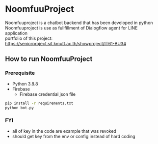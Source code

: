# NoomfuuProject
Noomfuuproject is a chatbot backend that has been developed in python  
Noomfuuproject is use as fullfillment of Dialogflow agent for LINE application  
portfolio of this project: https://seniorproject.sit.kmutt.ac.th/showproject/IT61-BU34
## How to run NoomfuuProject

### Prerequisite

* Python 3.8.8  
* Firebase  
  - Firebase credential json file

```bash
pip install -r requirements.txt
python bot.py
```
### FYI
* all of key in the code are example that was revoked
* should get key from the env or config instead of hard coding
